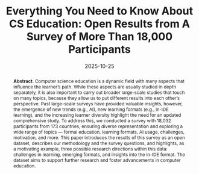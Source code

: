 ---
title: "Everything You Need to Know About CS Education: Open Results from A Survey of More Than 18,000 Participants"
authors: '<i>Katsiaryna Dzialets, Aleksandra Makeeva, Ilya Vlasov, Anna Potriasaeva, Aleksey Rostovskiy, Yaroslav Golubev, and Anastasiia Birillo</i>'
status: "accepted"
collection: publications
permalink: /publications/2025-10-25-cs-education-survey
date: 2025-10-25
venue: "<b>CompEd'25</b>"
pdf: 'https://arxiv.org/abs/2508.05286'
data: 'https://zenodo.org/records/16754164'
counter_id: 'C20'
abstract: "<p><b>Abstract</b>. Computer science education is a dynamic field with many aspects that influence the learner’s path. While these aspects are usually studied in depth separately, it is also important to carry out broader large-scale studies that touch on many topics, because they allow us to put different results into each other’s perspective. Past large-scale surveys have provided valuable insights, however, the emergence of new trends (e.g., AI), new learning formats (e.g., in-IDE learning), and the increasing learner diversity highlight the need for an updated comprehensive study. To address this, we conducted a survey with 18,032 participants from 173 countries, ensuring diverse representation and exploring a wide range of topics — formal education, learning formats, AI usage, challenges, motivation, and more. This paper introduces the results of this survey as an open dataset, describes our methodology and the survey questions, and highlights, as a motivating example, three possible research directions within this data: challenges in learning, emerging formats, and insights into the in-IDE format. The dataset aims to support further research and foster advancements in computer education.</p>"
---